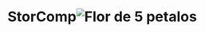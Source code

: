 # StorComp![Flor de 5 petalos](https://github.com/DCVdev/StorComp/assets/98882413/1634ee2d-8f05-4356-9e5f-03aaac2f3114)
